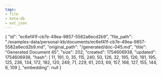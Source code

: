 ```yaml
---
tags:
- file
- kota-db
- ext_json
---
```

{
  "id": "ec6ef41f-cb7e-49ea-9857-5582a6ecd2b9",
  "file_path": "./examples-data/personal-kb/documents/ec6ef41f-cb7e-49ea-9857-5582a6ecd2b9.md",
  "original_path": "/generated/doc-045.md",
  "title": "Generated Document 45",
  "size": 202,
  "created": 1754606938,
  "updated": 1754606938,
  "hash": [
    11,
    191,
    0,
    35,
    115,
    240,
    50,
    126,
    32,
    195,
    126,
    191,
    195,
    125,
    236,
    134,
    172,
    182,
    120,
    249,
    71,
    229,
    61,
    203,
    69,
    157,
    168,
    127,
    155,
    144,
    6,
    109
  ],
  "embedding": null
}